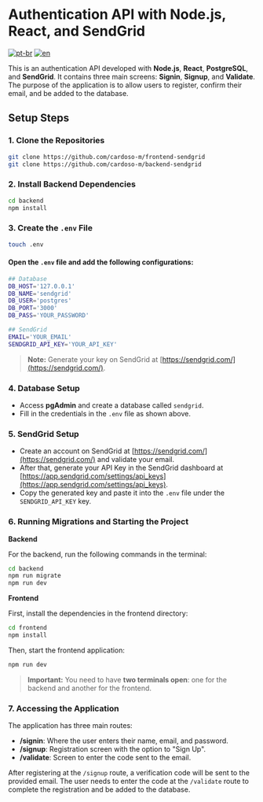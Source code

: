 # Authentication API with Node.js, React, and SendGrid
[![pt-br](https://img.shields.io/badge/language-pt--br-green.svg)](https://github.com/cardoso-m/backend-sendgrid/blob/main/README.pt-br.md)
[![en](https://img.shields.io/badge/language-en-orange.svg)](https://github.com/cardoso-m/backend-sendgrid/blob/main/README.md)

This is an authentication API developed with **Node.js**, **React**, **PostgreSQL**, and **SendGrid**. It contains three main screens: **Signin**, **Signup**, and **Validate**. The purpose of the application is to allow users to register, confirm their email, and be added to the database.

## Setup Steps

### 1. Clone the Repositories

```bash
git clone https://github.com/cardoso-m/frontend-sendgrid
git clone https://github.com/cardoso-m/backend-sendgrid
```

### 2. Install Backend Dependencies

```bash
cd backend
npm install
```

### 3. Create the `.env` File

```bash
touch .env
```

#### Open the `.env` file and add the following configurations:

```bash
## Database
DB_HOST='127.0.0.1'
DB_NAME='sendgrid'
DB_USER='postgres'
DB_PORT='3000'
DB_PASS='YOUR_PASSWORD'

## SendGrid
EMAIL='YOUR_EMAIL'
SENDGRID_API_KEY='YOUR_API_KEY'
```

> **Note:** Generate your key on SendGrid at [https://sendgrid.com/](https://sendgrid.com/).

### 4. Database Setup

- Access **pgAdmin** and create a database called `sendgrid`.
- Fill in the credentials in the `.env` file as shown above.

### 5. SendGrid Setup

- Create an account on SendGrid at [https://sendgrid.com/](https://sendgrid.com/) and validate your email.
- After that, generate your API Key in the SendGrid dashboard at [https://app.sendgrid.com/settings/api_keys](https://app.sendgrid.com/settings/api_keys).
- Copy the generated key and paste it into the `.env` file under the `SENDGRID_API_KEY` key.

### 6. Running Migrations and Starting the Project

**Backend**

For the backend, run the following commands in the terminal:

```bash
cd backend
npm run migrate
npm run dev
```

**Frontend**

First, install the dependencies in the frontend directory:

```bash
cd frontend
npm install
```

Then, start the frontend application:

```bash
npm run dev
```

> **Important:** You need to have **two terminals open**: one for the backend and another for the frontend.

### 7. Accessing the Application

The application has three main routes:

- **/signin**: Where the user enters their name, email, and password.
- **/signup**: Registration screen with the option to "Sign Up".
- **/validate**: Screen to enter the code sent to the email.

After registering at the `/signup` route, a verification code will be sent to the provided email. The user needs to enter the code at the `/validate` route to complete the registration and be added to the database.
